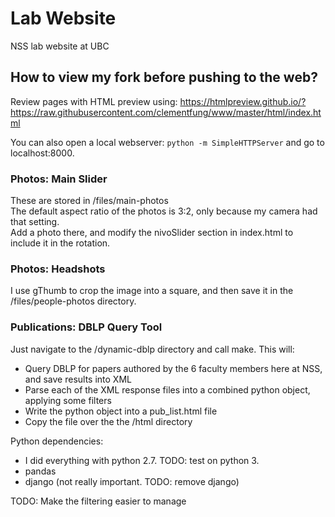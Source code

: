 # Lab Website
NSS lab website at UBC

## How to view my fork before pushing to the web?
Review pages with HTML preview using:
https://htmlpreview.github.io/?https://raw.githubusercontent.com/clementfung/www/master/html/index.html

You can also open a local webserver:
`python -m SimpleHTTPServer` 
and go to localhost:8000.

### Photos: Main Slider
These are stored in /files/main-photos  
The default aspect ratio of the photos is 3:2, only because my camera had that setting.  
Add a photo there, and modify the nivoSlider section in index.html to include it in the rotation.

### Photos: Headshots
I use gThumb to crop the image into a square, and then save it in the /files/people-photos directory.  

### Publications: DBLP Query Tool
Just navigate to the /dynamic-dblp directory and call make. 
This will:
- Query DBLP for papers authored by the 6 faculty members here at NSS, and save results into XML
- Parse each of the XML response files into a combined python object, applying some filters
- Write the python object into a pub_list.html file
- Copy the file over the the /html directory

Python dependencies:
- I did everything with python 2.7. TODO: test on python 3.
- pandas
- django (not really important. TODO: remove django)

TODO: Make the filtering easier to manage
